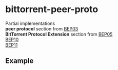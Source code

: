 # bittorrent-peer-proto
Partial implementations  
 **peer protocol** section from [BEP03](https://www.bittorrent.org/beps/bep_0003.html)  
 **BitTorrent Protocol Extension** section from [BEP05](https://www.bittorrent.org/beps/bep_0005.html)  
 [BEP10](https://www.bittorrent.org/beps/bep_0010.html)  
 [BEP11](https://www.bittorrent.org/beps/bep_0011.html)  
 

## Example
